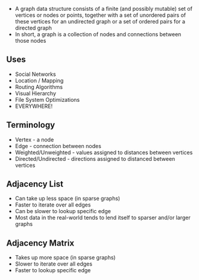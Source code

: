 * A graph data structure consists of a finite (and possibly mutable) set of vertices or nodes or points, together with a set of unordered pairs of these vertices for an undirected graph or a set of ordered pairs for a directed graph
* In short, a graph is a collection of nodes and connections between those nodes

## Uses
* Social Networks
* Location / Mapping
* Routing Algorithms
* Visual Hierarchy
* File System Optimizations
* EVERYWHERE!

## Terminology
* Vertex - a node
* Edge - connection between nodes
* Weighted/Unweighted - values assigned to distances between vertices
* Directed/Undirected - directions assigned to distanced between vertices

## Adjacency List
* Can take up less space (in sparse graphs)
* Faster to iterate over all edges
* Can be slower to lookup specific edge
* Most data in the real-world tends to lend itself to sparser and/or larger graphs

## Adjacency Matrix
* Takes up more space (in sparse graphs)
* Slower to iterate over all edges
* Faster to lookup specific edge